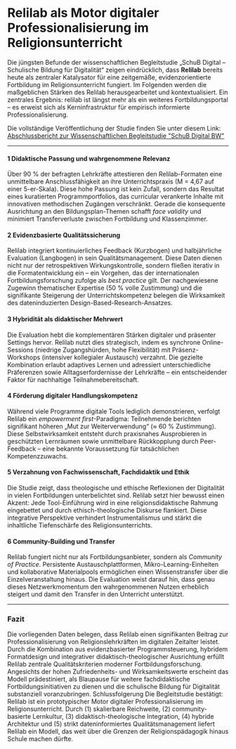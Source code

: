 # Relilab als Motor digitaler Professionalisierung im Religionsunterricht

Die jüngsten Befunde der wissenschaftlichen Begleitstudie „SchuB Digital – Schulische Bildung für Digitalität“ zeigen eindrücklich, dass **Relilab** bereits heute als zentraler Katalysator für eine zeitgemäße, evidenzorientierte Fortbildung im Religionsunterricht fungiert. Im Folgenden werden die maßgeblichen Stärken des Relilab herausgearbeitet und kontextualisiert. Ein zentrales Ergebnis: relilab ist längst mehr als ein weiteres Fortbildungsportal – es erweist sich als Kerninfrastruktur für empirisch informierte Professionalisierung.

Die vollständige Veröffentlichung der Studie finden Sie unter diesem Link: [Abschlussbericht zur Wissenschaftlichen Begleitstudie "SchuB Digital BW"](https://uni-tuebingen.de/fakultaeten/evangelisch-theologische-fakultaet/lehrstuehle-und-institute/praktische-theologie/praktische-theologie-ii/projekte/eibor/aktuell/)

---

#### 1 Didaktische Passung und wahrgenommene Relevanz

Über 90 % der befragten Lehrkräfte attestieren den Relilab-Formaten eine unmittelbare Anschlussfähigkeit an ihre Unterrichtspraxis (M = 4,67 auf einer 5-er-Skala). Diese hohe Passung ist kein Zufall, sondern das Resultat eines kuratierten Programmportfolios, das curricular verankerte Inhalte mit innovativen methodischen Zugängen verschränkt. Gerade die konsequente Ausrichtung an den Bildungsplan-Themen schafft _face validity_ und minimiert Transferverluste zwischen Fortbildung und Klassenzimmer.

#### 2 Evidenzbasierte Qualitätssicherung

Relilab integriert kontinuierliches Feedback (Kurzbogen) und halbjährliche Evaluation (Langbogen) in sein Qualitätsmanagement. Diese Daten dienen nicht nur der retrospektiven Wirkungskontrolle, sondern fließen iterativ in die Formatentwicklung ein – ein Vorgehen, das der internationalen Fortbildungsforschung zufolge als _best practice_ gilt. Der nachgewiesene Zugewinn thematischer Expertise (50 % volle Zustimmung) und die signifikante Steigerung der Unterrichts­kompetenz belegen die Wirksamkeit des dateninduzierten Design-Based-Research-Ansatzes.

#### 3 Hybridität als didaktischer Mehrwert

Die Evaluation hebt die komplementären Stärken digitaler und präsenter Settings hervor. Relilab nutzt dies strategisch, indem es synchrone Online-Sessions (niedrige Zugangshürden, hohe Flexibilität) mit Präsenz-Workshops (intensiver kollegialer Austausch) verzahnt. Die gezielte Kombination erlaubt adaptives Lernen und adressiert unterschiedliche Präferenzen sowie Alltagserfordernisse der Lehrkräfte – ein entscheidender Faktor für nachhaltige Teilnahmebereitschaft.

#### 4 Förderung digitaler Handlungskompetenz

Während viele Programme digitale Tools lediglich demonstrieren, verfolgt Relilab ein _empowerment first_-Paradigma: Teilnehmende berichten signifikant höheren „Mut zur Weiterverwendung“ (≈ 60 % Zustimmung). Diese Selbstwirksamkeit entsteht durch praxisnahes Ausprobieren in geschützten Lernräumen sowie unmittelbare Rückkopplung durch Peer-Feedback – eine bekannte Voraussetzung für tatsächlichen Kompetenzzuwachs.

#### 5 Verzahnung von Fachwissenschaft, Fachdidaktik und Ethik

Die Studie zeigt, dass theologische und ethische Reflexionen der Digitalität in vielen Fortbildungen unterbelichtet sind. Relilab setzt hier bewusst einen Akzent: Jede Tool-Einführung wird in eine religionsdidaktische Rahmung eingebettet und durch ethisch-theologische Diskurse flankiert. Diese integrative Perspektive verhindert Instrumentalismus und stärkt die inhaltliche Tiefenschärfe des Religionsunterrichts.

#### 6 Community-Building und Transfer

Relilab fungiert nicht nur als Fortbildungsanbieter, sondern als _Community of Practice_. Persistente Austauschplattformen, Mikro-Learning-Einheiten und kollaborative Materialpools ermöglichen einen Wissenstransfer über die Einzelveranstaltung hinaus. Die Evaluation weist darauf hin, dass genau dieses Netzwerk­momentum den wahrgenommenen Nutzen erheblich steigert und damit den Transfer in den Unterricht unterstützt.

---

### Fazit

Die vorliegenden Daten belegen, dass Relilab einen signifikanten Beitrag zur Professionalisierung von Religionslehrkräften im digitalen Zeitalter leistet. Durch die Kombination aus evidenzbasierter Programmsteuerung, hybridem Formatdesign und integrativer didaktisch-theologischer Ausrichtung erfüllt Relilab zentrale Qualitätskriterien moderner Fortbildungsforschung. Angesichts der hohen Zufriedenheits- und Wirksamkeitswerte erscheint das Modell prädestiniert, als Blaupause für weitere fachdidaktische Fortbildungsinitiativen zu dienen und die schulische Bildung für Digitalität substanziell voranzubringen.
Schlussfolgerung
Die Begleitstudie bestätigt: Relilab ist ein prototypischer Motor digitaler Professionalisierung im Religionsunterricht. Durch (1) skalierbare Reichweite, (2) community-basierte Lernkultur, (3) didaktisch-theologische Integration, (4) hybride Architektur und (5) strikt dateninformiertes Qualitätsmanagement liefert Relilab ein Modell, das weit über die Grenzen der Religionspädagogik hinaus Schule machen dürfte.